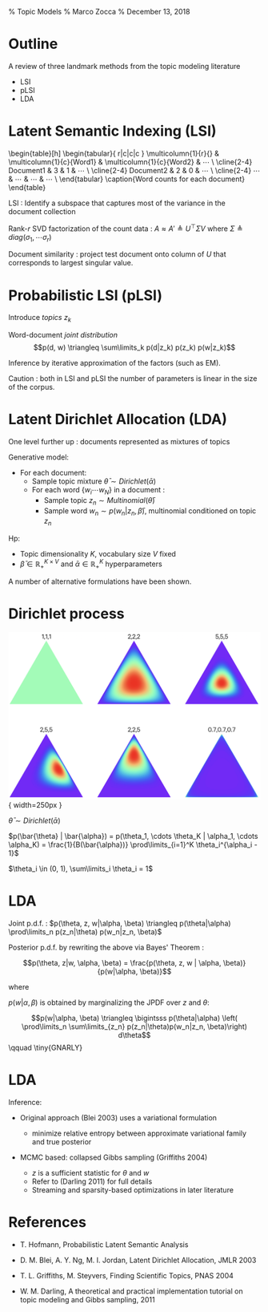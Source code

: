 % Topic Models
% Marco Zocca
% December 13, 2018



# Outline

A review of three landmark methods from the topic modeling literature

- LSI
- pLSI
- LDA



# Latent Semantic Indexing (LSI)


\begin{table}[h]
\begin{tabular}{ r|c|c|c }
\multicolumn{1}{r}{}
 &  \multicolumn{1}{c}{Word1} & \multicolumn{1}{c}{Word2} & $\cdots$ \\
\cline{2-4}
Document1 & 3 & 1 & $\cdots$ \\
\cline{2-4}
Document2 & 2 & 0 & $\cdots$ \\
\cline{2-4}
$\cdots$ & $\cdots$ & $\cdots$ & $\cdots$ \\
\end{tabular}
\caption{Word counts for each document}
\end{table}

LSI : Identify a subspace that captures most of the variance in the document collection

Rank-$r$ SVD factorization of the count data : $A \approx A' \triangleq U^\top \Sigma V$ where $\Sigma \triangleq diag(\sigma_1, \cdots \sigma_r)$

Document similarity : project test document onto column of $U$ that corresponds to largest singular value.



# Probabilistic LSI (pLSI)

Introduce _topics_ $z_k$

Word-document _joint distribution_ $$p(d, w) \triangleq \sum\limits_k p(d|z_k) p(z_k) p(w|z_k)$$

Inference by iterative approximation of the factors (such as EM).

Caution : both in LSI and pLSI the number of parameters is linear in the size of the corpus. 





# Latent Dirichlet Allocation (LDA)

One level further up : documents represented as mixtures of topics

Generative model:

* For each document:
    * Sample topic mixture $\bar{\theta} \sim Dirichlet(\bar{\alpha})$
    * For each word $\{w_i \cdots w_N \}$ in a document :
        * Sample topic $z_n \sim Multinomial(\bar{\theta})$
        * Sample word $w_n \sim p(w_n|z_n, \bar{\beta})$, multinomial conditioned on topic $z_n$

Hp:

- Topic dimensionality $K$, vocabulary size $V$ fixed
- $\bar{\beta} \in \mathbb{R}_+^{K \times V}$ and $\bar{\alpha} \in \mathbb{R}_+^K$ hyperparameters

A number of alternative formulations have been shown.


# Dirichlet process

![Dirichlet PDF (K = 3)](img/dirichlet.png){ width=250px }

$\bar{\theta} \sim Dirichlet(\bar{\alpha})$

$p(\bar{\theta} | \bar{\alpha}) = p(\theta_1, \cdots \theta_K | \alpha_1, \cdots \alpha_K) = \frac{1}{B(\bar{\alpha})} \prod\limits_{i=1}^K \theta_i^{\alpha_i - 1}$

$\theta_i \in (0, 1), \sum\limits_i \theta_i = 1$



# LDA

Joint p.d.f. : $p(\theta, z, w|\alpha, \beta) \triangleq p(\theta|\alpha) \prod\limits_n p(z_n|\theta) p(w_n|z_n, \beta)$

Posterior p.d.f. by rewriting the above via Bayes' Theorem :

$$p(\theta, z|w, \alpha, \beta) = \frac{p(\theta, z, w | \alpha, \beta)}{p(w|\alpha, \beta)}$$  

where 

$p(w|\alpha, \beta)$ is obtained by marginalizing the JPDF over $z$ and $\theta$:

$$p(w|\alpha, \beta) \triangleq \bigintsss p(\theta|\alpha) \left( \prod\limits_n \sum\limits_{z_n} p(z_n|\theta)p(w_n|z_n, \beta)\right) d\theta$$  \qquad \tiny{GNARLY}


# LDA

Inference:

- Original approach (Blei 2003) uses a variational formulation
    - minimize relative entropy between approximate variational family and true posterior

- MCMC based: collapsed Gibbs sampling (Griffiths 2004)
    - $z$ is a sufficient statistic for $\theta$ and $w$
    - Refer to (Darling 2011) for full details
    - Streaming and sparsity-based optimizations in later literature



# References

- T. Hofmann, Probabilistic Latent Semantic Analysis

- D. M. Blei, A. Y. Ng, M. I. Jordan, Latent Dirichlet Allocation, JMLR 2003

- T. L. Griffiths, M. Steyvers, Finding Scientific Topics, PNAS 2004

- W. M. Darling, A theoretical and practical implementation tutorial on topic modeling and Gibbs sampling, 2011


